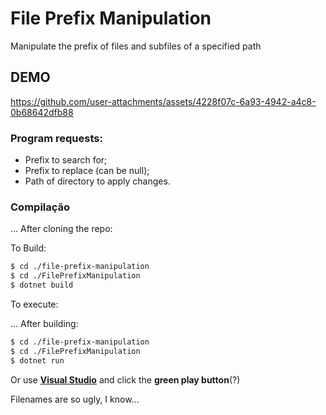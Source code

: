 # File Prefix Manipulation
Manipulate the prefix of files and subfiles of a specified path

## DEMO

https://github.com/user-attachments/assets/4228f07c-6a93-4942-a4c8-0b68642dfb88


### Program requests: 
- Prefix to search for;
- Prefix to replace (can be null);
- Path of directory to apply changes.


### Compilação
... After cloning the repo:

To Build:
``` bash
$ cd ./file-prefix-manipulation
$ cd ./FilePrefixManipulation
$ dotnet build
```
To execute:

... After building:
``` bash
$ cd ./file-prefix-manipulation
$ cd ./FilePrefixManipulation
$ dotnet run
```

Or use **[Visual Studio](https://visualstudio.microsoft.com/)** and click the **green play button**(?)

Filenames are so ugly, I know...

